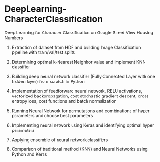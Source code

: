 # DeepLearning-CharacterClassification
Deep Learning for Character Classification on Google Street View Housing Numbers 



1. Extraction of dataset from HDF and building Image Classification pipeline with train/val/test splits

2. Determining optimal k-Nearest Neighbor value and implement KNN classifier 

3. Building deep neural network classifier (Fully Connected Layer with one hidden layer) from scratch in Python 

4. Implementation of feedforward neural network, RELU activations, vectorized backpropagation, cost stochastic gradient descent, cross entropy loss, cost functions and batch normalization

5. Running Neural Network for permutations and combinations of hyper parameters and choose best parameters 

6. Implementing neural network using Keras and identifying optimal hyper parameters

7. Applying ensemble of neural network classifiers 

8. Comparison of traditional method (KNN) and Neural Networks using Python and Keras





